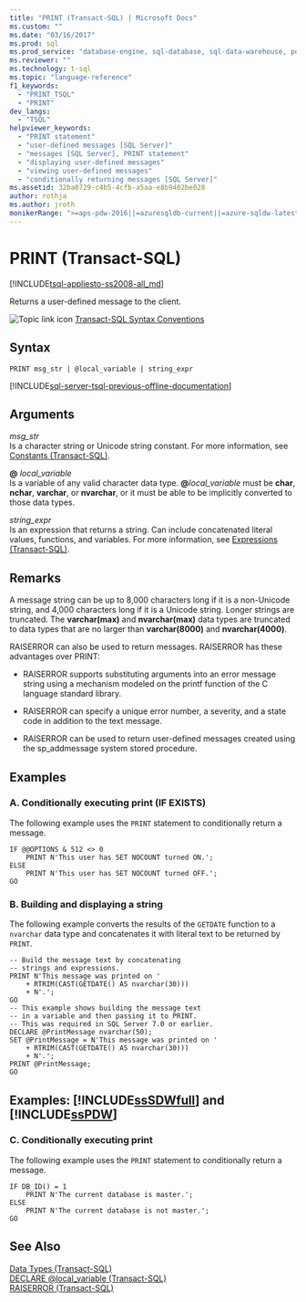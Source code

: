 ```yaml
---
title: "PRINT (Transact-SQL) | Microsoft Docs"
ms.custom: ""
ms.date: "03/16/2017"
ms.prod: sql
ms.prod_service: "database-engine, sql-database, sql-data-warehouse, pdw"
ms.reviewer: ""
ms.technology: t-sql
ms.topic: "language-reference"
f1_keywords: 
  - "PRINT_TSQL"
  - "PRINT"
dev_langs: 
  - "TSQL"
helpviewer_keywords: 
  - "PRINT statement"
  - "user-defined messages [SQL Server]"
  - "messages [SQL Server], PRINT statement"
  - "displaying user-defined messages"
  - "viewing user-defined messages"
  - "conditionally returning messages [SQL Server]"
ms.assetid: 32ba0729-c4b5-4cfb-a5aa-e8b9402be028
author: rothja
ms.author: jroth
monikerRange: ">=aps-pdw-2016||=azuresqldb-current||=azure-sqldw-latest||>=sql-server-2016||=sqlallproducts-allversions||>=sql-server-linux-2017||=azuresqldb-mi-current"
---
```


# PRINT (Transact-SQL)
[!INCLUDE[tsql-appliesto-ss2008-all_md](../../includes/tsql-appliesto-ss2008-all-md.md)]

  Returns a user-defined message to the client.  
  
 ![Topic link icon](../../database-engine/configure-windows/media/topic-link.gif "Topic link icon") [Transact-SQL Syntax Conventions](../../t-sql/language-elements/transact-sql-syntax-conventions-transact-sql.md)  
  
## Syntax  
  
```  
PRINT msg_str | @local_variable | string_expr  
```  
  
[!INCLUDE[sql-server-tsql-previous-offline-documentation](../../includes/sql-server-tsql-previous-offline-documentation.md)]

## Arguments
 *msg_str*  
 Is a character string or Unicode string constant. For more information, see [Constants &#40;Transact-SQL&#41;](../../t-sql/data-types/constants-transact-sql.md).  
  
 **@** *local_variable*  
 Is a variable of any valid character data type. **@**_local\_variable_ must be **char**, **nchar**, **varchar**, or **nvarchar**, or it must be able to be implicitly converted to those data types.  
  
 *string_expr*  
 Is an expression that returns a string. Can include concatenated literal values, functions, and variables. For more information, see [Expressions &#40;Transact-SQL&#41;](../../t-sql/language-elements/expressions-transact-sql.md).  
  
## Remarks  
 A message string can be up to 8,000 characters long if it is a non-Unicode string, and 4,000 characters long if it is a Unicode string. Longer strings are truncated. The **varchar(max)** and **nvarchar(max)** data types are truncated to data types that are no larger than **varchar(8000)** and **nvarchar(4000)**.  
  
 RAISERROR can also be used to return messages. RAISERROR has these advantages over PRINT:  
  
-   RAISERROR supports substituting arguments into an error message string using a mechanism modeled on the printf function of the C language standard library.  
  
-   RAISERROR can specify a unique error number, a severity, and a state code in addition to the text message.  
  
-   RAISERROR can be used to return user-defined messages created using the sp_addmessage system stored procedure.  
  
## Examples  
  
### A. Conditionally executing print (IF EXISTS)  
 The following example uses the `PRINT` statement to conditionally return a message.  
  
```  
IF @@OPTIONS & 512 <> 0  
    PRINT N'This user has SET NOCOUNT turned ON.';  
ELSE  
    PRINT N'This user has SET NOCOUNT turned OFF.';  
GO  
```  
  
### B. Building and displaying a string  
 The following example converts the results of the `GETDATE` function to a `nvarchar` data type and concatenates it with literal text to be returned by `PRINT`.  
  
```  
-- Build the message text by concatenating  
-- strings and expressions.  
PRINT N'This message was printed on '  
    + RTRIM(CAST(GETDATE() AS nvarchar(30)))  
    + N'.';  
GO  
-- This example shows building the message text  
-- in a variable and then passing it to PRINT.  
-- This was required in SQL Server 7.0 or earlier.  
DECLARE @PrintMessage nvarchar(50);  
SET @PrintMessage = N'This message was printed on '  
    + RTRIM(CAST(GETDATE() AS nvarchar(30)))  
    + N'.';  
PRINT @PrintMessage;  
GO  
```  
  
## Examples: [!INCLUDE[ssSDWfull](../../includes/sssdwfull-md.md)] and [!INCLUDE[ssPDW](../../includes/sspdw-md.md)]  
  
### C. Conditionally executing print  
 The following example uses the `PRINT` statement to conditionally return a message.  
  
```  
IF DB_ID() = 1  
    PRINT N'The current database is master.';  
ELSE  
    PRINT N'The current database is not master.';  
GO  
```  
  
## See Also  
 [Data Types &#40;Transact-SQL&#41;](../../t-sql/data-types/data-types-transact-sql.md)   
 [DECLARE @local_variable &#40;Transact-SQL&#41;](../../t-sql/language-elements/declare-local-variable-transact-sql.md)   
 [RAISERROR &#40;Transact-SQL&#41;](../../t-sql/language-elements/raiserror-transact-sql.md)  
  
  

